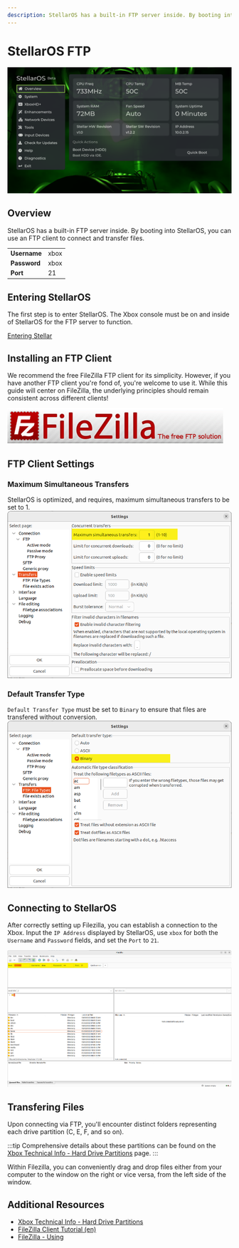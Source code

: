 ```yaml
---
description: StellarOS has a built-in FTP server inside. By booting into StellarOS, you can use an FTP client to connect and transfer files.
---
```

# StellarOS FTP


![StellarOS Overview Screen](./images/stellar_overview.png)

## Overview
StellarOS has a built-in FTP server inside. By booting into StellarOS, you can use an FTP client to connect and transfer files.

|          |      |
|----------|------|
| **Username** | xbox |
| **Password** | xbox |
| **Port**     | 21   |

## Entering StellarOS
The first step is to enter StellarOS. The Xbox console must be on and inside of StellarOS for the FTP server to function.

[Entering Stellar](/project-stellar/user-guide/stellar-os/entering-stellar-os)

## Installing an FTP Client
We recommend the free FileZilla FTP client for its simplicity. However, if you have another FTP client you're fond of, you're welcome to use it. While this guide will center on FileZilla, the underlying principles should remain consistent across different clients!

[![Filezilla Logo](images/filezilla_logo.png)](https://filezilla-project.org/)

## FTP Client Settings

### Maximum Simultaneous Transfers
StellarOS is optimized, and requires, maximum simultaneous transfers to be set to 1.
![Filezilla Limites](images/filezilla_limits.png)


### Default Transfer Type
``Default Transfer Type`` must be set to ``Binary`` to ensure that files are transfered without conversion.
![Filezilla Limites](images/filezilla_transfer_type.png)

## Connecting to StellarOS
After correctly setting up Filezilla, you can establish a connection to the Xbox. Input the ``IP Address`` displayed by StellarOS, use ``xbox`` for both the ``Username`` and ``Password`` fields, and set the ``Port`` to ``21``.

![Filezilla Screenshot](images/filezilla.png)

## Transfering Files
Upon connecting via FTP, you'll encounter distinct folders representing each drive partition (C, E, F, and so on).

:::tip
Comprehensive details about these partitions can be found on the [Xbox Technical Info - Hard Drive Partitions](/xbox/xbox-info/hdd-partitions) page.
:::

Within Filezilla, you can conveniently drag and drop files either from your computer to the window on the right or vice versa, from the left side of the window.

## Additional Resources
* [Xbox Technical Info - Hard Drive Partitions](/xbox/xbox-info/hdd-partitions)
* [FileZilla Client Tutorial (en)](https://wiki.filezilla-project.org/FileZilla_Client_Tutorial_(en))
* [FileZilla - Using](https://wiki.filezilla-project.org/Using)
